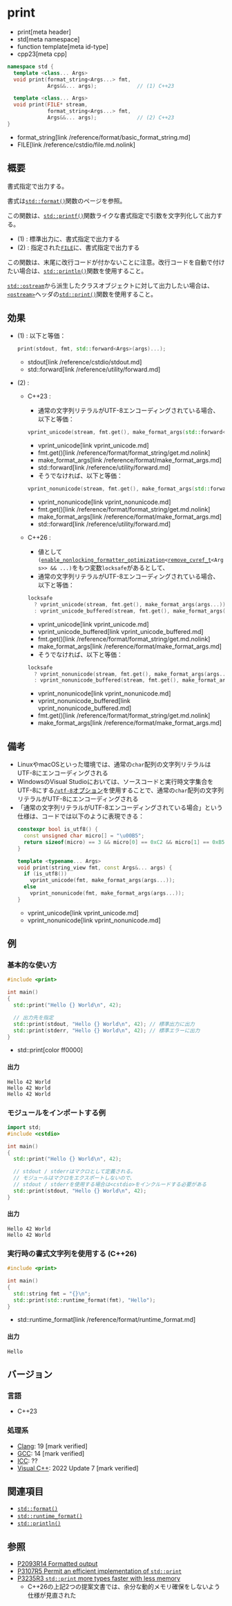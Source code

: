 # print
* print[meta header]
* std[meta namespace]
* function template[meta id-type]
* cpp23[meta cpp]

```cpp
namespace std {
  template <class... Args>
  void print(format_string<Args...> fmt,
             Args&&... args);             // (1) C++23

  template <class... Args>
  void print(FILE* stream,
             format_string<Args...> fmt,
             Args&&... args);             // (2) C++23
}
```
* format_string[link /reference/format/basic_format_string.md]
* FILE[link /reference/cstdio/file.md.nolink]

## 概要
書式指定で出力する。

書式は[`std::format()`](/reference/format/format.md)関数のページを参照。

この関数は、[`std::printf()`](/reference/cstdio/printf.md.nolink)関数ライクな書式指定で引数を文字列化して出力する。

- (1) : 標準出力に、書式指定で出力する
- (2) : 指定された[`FILE`](/reference/cstdio/file.md.nolink)に、書式指定で出力する

この関数は、末尾に改行コードが付かないことに注意。改行コードを自動で付けたい場合は、[`std::println()`](println.md)関数を使用すること。

[`std::ostream`](/reference/ostream/basic_ostream.md)から派生したクラスオブジェクトに対して出力したい場合は、[`<ostream>`](/reference/ostream.md)ヘッダの[`std::print()`](/reference/ostream/print.md)関数を使用すること。


## 効果
- (1) : 以下と等価：
    ```cpp
    print(stdout, fmt, std::forward<Args>(args)...);
    ```
    * stdout[link /reference/cstdio/stdout.md]
    * std::forward[link /reference/utility/forward.md]

- (2) :
    - C++23 :
        - 通常の文字列リテラルがUTF-8エンコーディングされている場合、以下と等価：
        ```cpp
        vprint_unicode(stream, fmt.get(), make_format_args(std::forward<Args>(args)...));
        ```
        * vprint_unicode[link vprint_unicode.md]
        * fmt.get()[link /reference/format/format_string/get.md.nolink]
        * make_format_args[link /reference/format/make_format_args.md]
        * std::forward[link /reference/utility/forward.md]

        - そうでなければ、以下と等価：
        ```cpp
        vprint_nonunicode(stream, fmt.get(), make_format_args(std::forward<Args>(args)...));
        ```
        * vprint_nonunicode[link vprint_nonunicode.md]
        * fmt.get()[link /reference/format/format_string/get.md.nolink]
        * make_format_args[link /reference/format/make_format_args.md]
        * std::forward[link /reference/utility/forward.md]

    - C++26 :
        - 値として`(`[`enable_nonlocking_formatter_optimization`](/reference/format/enable_nonlocking_formatter_optimization.md)`<`[`remove_cvref_t`](/reference/type_traits/remove_cvref.md)`<Args>> && ...)`をもつ変数`locksafe`があるとして、
        - 通常の文字列リテラルがUTF-8エンコーディングされている場合、以下と等価：
        ```cpp
        locksafe
          ? vprint_unicode(stream, fmt.get(), make_format_args(args...))
          : vprint_unicode_buffered(stream, fmt.get(), make_format_args(args...));
        ```
        * vprint_unicode[link vprint_unicode.md]
        * vprint_unicode_buffered[link vprint_unicode_buffered.md]
        * fmt.get()[link /reference/format/format_string/get.md.nolink]
        * make_format_args[link /reference/format/make_format_args.md]

        - そうでなければ、以下と等価：
        ```cpp
        locksafe
          ? vprint_nonunicode(stream, fmt.get(), make_format_args(args...))
          : vprint_nonunicode_buffered(stream, fmt.get(), make_format_args(args...));
        ```
        * vprint_nonunicode[link vprint_nonunicode.md]
        * vprint_nonunicode_buffered[link vprint_nonunicode_buffered.md]
        * fmt.get()[link /reference/format/format_string/get.md.nolink]
        * make_format_args[link /reference/format/make_format_args.md]


## 備考
- LinuxやmacOSといった環境では、通常の`char`配列の文字列リテラルはUTF-8にエンコーディングされる
- WindowsのVisual Studioにおいては、ソースコードと実行時文字集合をUTF-8にする[`/utf-8`オプション](https://learn.microsoft.com/en-us/cpp/build/reference/utf-8-set-source-and-executable-character-sets-to-utf-8?view=msvc-170)を使用することで、通常の`char`配列の文字列リテラルがUTF-8にエンコーディングされる
- 「通常の文字列リテラルがUTF-8エンコーディングされている場合」という仕様は、コードでは以下のように表現できる：
    ```cpp
    constexpr bool is_utf8() {
      const unsigned char micro[] = "\u00B5";
      return sizeof(micro) == 3 && micro[0] == 0xC2 && micro[1] == 0xB5;
    }

    template <typename... Args>
    void print(string_view fmt, const Args&... args) {
      if (is_utf8())
        vprint_unicode(fmt, make_format_args(args...));
      else
        vprint_nonunicode(fmt, make_format_args(args...));
    }
    ```
    * vprint_unicode[link vprint_unicode.md]
    * vprint_nonunicode[link vprint_nonunicode.md]


## 例
### 基本的な使い方
```cpp example
#include <print>

int main()
{
  std::print("Hello {} World\n", 42);

  // 出力先を指定
  std::print(stdout, "Hello {} World\n", 42); // 標準出力に出力
  std::print(stderr, "Hello {} World\n", 42); // 標準エラーに出力
}
```
* std::print[color ff0000]

#### 出力
```
Hello 42 World
Hello 42 World
Hello 42 World
```

### モジュールをインポートする例
```cpp example
import std;
#include <cstdio>

int main()
{
  std::print("Hello {} World\n", 42);

  // stdout / stderrはマクロとして定義される。
  // モジュールはマクロをエクスポートしないので、
  // stdout / stderrを使用する場合は<cstdio>をインクルードする必要がある
  std::print(stdout, "Hello {} World\n", 42);
}
```

#### 出力
```
Hello 42 World
Hello 42 World
```

### 実行時の書式文字列を使用する (C++26)
```cpp example
#include <print>

int main()
{
  std::string fmt = "{}\n";
  std::print(std::runtime_format(fmt), "Hello");
}
```
* std::runtime_format[link /reference/format/runtime_format.md]

#### 出力
```
Hello
```

## バージョン
### 言語
- C++23

### 処理系
- [Clang](/implementation.md#clang): 19 [mark verified]
- [GCC](/implementation.md#gcc): 14 [mark verified]
- [ICC](/implementation.md#icc): ??
- [Visual C++](/implementation.md#visual_cpp): 2022 Update 7 [mark verified]


## 関連項目
- [`std::format()`](/reference/format/format.md)
- [`std::runtime_format()`](/reference/format/runtime_format.md)
- [`std::println()`](println.md)


## 参照
- [P2093R14 Formatted output](https://www.open-std.org/jtc1/sc22/wg21/docs/papers/2022/p2093r14.html)
- [P3107R5 Permit an efficient implementation of `std::print`](https://open-std.org/jtc1/sc22/wg21/docs/papers/2024/p3107r5.html)
- [P3235R3 `std::print` more types faster with less memory](https://open-std.org/jtc1/sc22/wg21/docs/papers/2024/p3235r3.html)
    - C++26の上記2つの提案文書では、余分な動的メモリ確保をしないよう仕様が見直された
